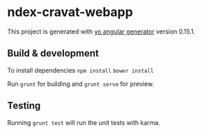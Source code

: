 # ndex-cravat-webapp

This project is generated with [yo angular generator](https://github.com/yeoman/generator-angular)
version 0.15.1.

## Build & development
To install dependencies
`npm install`
`bower install`

Run `grunt` for building and `grunt serve` for preview.

## Testing

Running `grunt test` will run the unit tests with karma.
